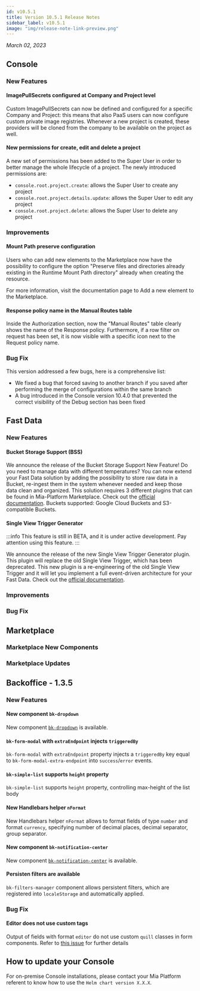 ```yaml
---
id: v10.5.1
title: Version 10.5.1 Release Notes
sidebar_label: v10.5.1
image: "img/release-note-link-preview.png"
---
```


_March 02, 2023_

## Console

### New Features

#### ImagePullSecrets configured at Company and Project level 

Custom ImagePullSecrets can now be defined and configured for a specific Company and Project: this means that also PaaS users can now configure custom private image registries. Whenever a new project is created, these providers will be cloned from the company to be available on the project as well.

#### New permissions for create, edit and delete a project

A new set of permissions has been added to the Super User in order to better manage the whole lifecycle of a project. The newly introduced permissions are:

* `console.root.project.create`: allows the Super User to create any project
* `console.root.project.details.update`: allows the Super User to edit any project
* `console.root.project.delete`: allows the Super User to delete any project 

### Improvements

#### Mount Path preserve configuration 

Users who can add new elements to the Marketplace now have the possibility to configure the option "Preserve files and directories already existing in the Runtime Mount Path directory" already when creating the resource.

For more information, visit the documentation page to Add a new element to the Marketplace.

#### Response policy name in the Manual Routes table

Inside the Authorization section, now the "Manual Routes" table clearly shows the name of the Response policy. Furthermore, if a row filter on request has been set, it is now visible with a specific icon next to the Request policy name.

### Bug Fix

This version addressed a few bugs, here is a comprehensive list:

* We fixed a bug that forced saving to another branch if you saved after performing the merge of configurations within the same branch
* A bug introduced in the Console version 10.4.0 that prevented the correct visibility of the Debug section has been fixed

## Fast Data

### New Features

#### Bucket Storage Support (BSS)

We announce the release of the Bucket Storage Support New Feature! Do you need to manage data with different temperatures? You can now extend your Fast Data solution by adding the possibility to store raw data in a Bucket, re-ingest them in the system whenever needed and keep those data clean and organized. This solution requires 3 different plugins that can be found in Mia-Platform Marketplace. Check out the [official documentation](docs/fast_data/bucket_storage_support/overview.md).
Buckets supported: Google Cloud Buckets and S3-compatible Buckets.

#### Single View Trigger Generator

:::info
This feature is still in BETA, and it is under active development. Pay attention using this feature.
:::

We announce the release of the new Single View Trigger Generator plugin. This plugin will replace the old Single View Trigger, which has been deprecated. This new plugin is a re-engineering of the old Single View Trigger and it will let you implement a full event-driven architecture for your Fast Data. Check out the [official documentation](docs/fast_data/single_view_trigger_generator.md).

### Improvements

### Bug Fix

## Marketplace

### Marketplace New Components

### Marketplace Updates

## Backoffice - 1.3.5

### New Features

#### New component `bk-dropdown`
New component [`bk-dropdown`](/business_suite/components/buttons.md#bk-dropdown) is available.

#### `bk-form-modal` with `extraEndpoint` injects `triggeredBy`
`bk-form-modal` with `extraEndpoint` property injects a `triggeredBy` key equal to `bk-form-modal-extra-endpoint` into `success`/`error` events.

#### `bk-simple-list` supports `height` property
`bk-simple-list` supports `height` property, controlling max-height of the list body

#### New Handlebars helper `nFormat`
New Handlebars helper `nFormat` allows to format fields of type `number` and format `currency`, specifying number of decimal places, decimal separator, group separator.

#### New component `bk-notification-center`
New component [`bk-notification-center`](/business_suite/components/misc.md#bk-notification-center) is available.

#### Persisten filters are available
`bk-filters-manager` component allows persistent filters, which are registered into `localeStorage` and automatically applied.

### Bug Fix

#### Editor does not use custom tags
Output of fields with format `editor` do not use custom `quill` classes in form components. Refer to [this issue](https://github.com/zenoamaro/react-quill/issues/553) for further details


## How to update your Console

For on-premise Console installations, please contact your Mia Platform referent to know how to use the `Helm chart version X.X.X`.

